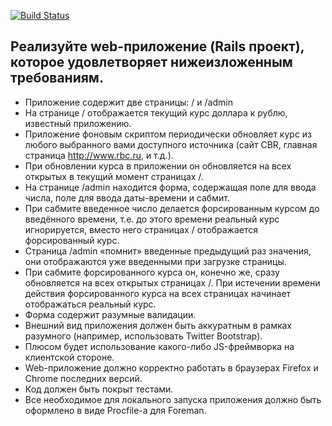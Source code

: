 [![Build Status](https://secure.travis-ci.org/plus3x/fun_box_test_app.png?branch=master)](http://travis-ci.org/plus3x/fun_box_test_app)

## Реализуйте web-приложение (Rails проект), которое удовлетворяет нижеизложенным требованиям.

+ Приложение содержит две страницы: / и /admin
+ На странице / отображается текущий курс доллара к рублю, известный
приложению.
+ Приложение фоновым скриптом периодически обновляет курс из любого
выбранного вами доступного источника (сайт CBR, главная страница
http://www.rbc.ru, и т.д.).
+ При обновлении курса в приложении он обновляется на всех открытых в
текущий момент страницах /.
+ На странице /admin находится форма, содержащая поле для ввода числа,
поле для ввода даты-времени и сабмит.
+ При сабмите введенное число делается форсированным курсом до введённого
времени, т.е. до этого времени реальный курс игнорируется, вместо него страницах / отображается форсированный курс.
+ Страница /admin «помнит» введенные предыдущий раз значения, они отображаются уже введенными при загрузке страницы.
+ При сабмите форсированного курса он, конечно же, cразу обновляется на всех открытых страницах /. При истечении времени действия форсированного курса на всех страницах начинает отображаться реальный курс.
+ Форма содержит разумные валидации.
+ Внешний вид приложения должен быть аккуратным в рамках разумного
(например, использовать Twitter Bootstrap).
+ Плюсом будет использование какого-либо JS-фреймворка на клиентской
стороне.
+ Web-приложение должно корректно работать в браузерах Firefox и Chrome
последних версий.
+ Код должен быть покрыт тестами.
+ Все необходимое для локального запуска приложения должно быть
оформлено в виде Procfile-а для Foreman.
